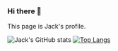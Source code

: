 ### Hi there 👋

This page is Jack's profile.

<!--
**JackLee9437/JackLee9437** is a ✨ _special_ ✨ repository because its `README.md` (this file) appears on your GitHub profile.

Here are some ideas to get you started:

- 🔭 I’m currently working on ...
- 🌱 I’m currently learning ...
- 👯 I’m looking to collaborate on ...
- 🤔 I’m looking for help with ...
- 💬 Ask me about ...
- 📫 How to reach me: ...
- 😄 Pronouns: ...
- ⚡ Fun fact: ...
-->
![Jack's GitHub stats](https://github-readme-stats.vercel.app/api?username=JackLee9437&show_icons=true&theme=great-gatsby)
[![Top Langs](https://github-readme-stats.vercel.app/api/top-langs/?username=JackLee9437&layout=compact&theme=great-gatsby&langs_count=6)](https://github.com/anuraghazra/github-readme-stats)
<!--[![Solved.ac 프로필](https://mazassumnida.wtf/api/v2/generate_badge?boj=iacog)](https://solved.ac/iacog)-->
